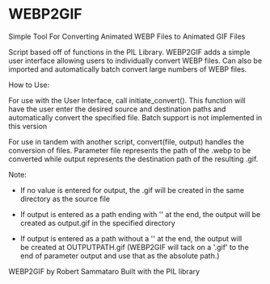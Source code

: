# WEBP2GIF
 Simple Tool For Converting Animated WEBP Files to Animated GIF Files

Script based off of functions in the PIL Library. WEBP2GIF adds a simple
user interface allowing users to individually convert WEBP files. Can
also be imported and automatically batch convert large numbers of WEBP files.

How to Use:

For use with the User Interface, call initiate_convert(). This function will
have the user enter the desired source and destination paths and automatically
convert the specified file. Batch support is not implemented in this version

For use in tandem with another script, convert(file, output) handles the
conversion of files. Parameter file represents the path of the .webp to be
converted while output represents the destination path of the resulting .gif.

Note:

- If no value is entered for output, the .gif will be created in the same
  directory as the source file

- If output is entered as a path ending with '\' at the end, the output will
  be created as output.gif in the specified directory

- If output is entered as a path without a '\' at the end, the output will    
  be created at OUTPUTPATH.gif (WEBP2GIF will tack on a '.gif' to the end of
  parameter output and use that as the absolute path.)  


WEBP2GIF by Robert Sammataro
Built with the PIL library
